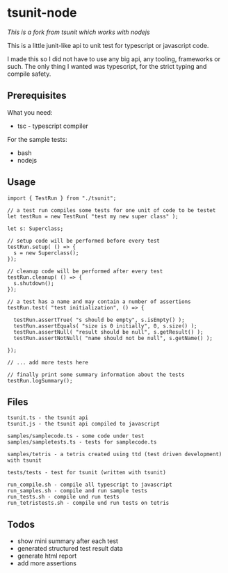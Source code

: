 # tsunit-node

_This is a fork from tsunit which works with nodejs_

This is a little junit-like api to unit test for typescript or javascript code.

I made this so I did not have to use any big api, any tooling, frameworks or such.
The only thing I wanted was typescript, for the strict typing and compile safety.

## Prerequisites

What you need:

* tsc - typescript compiler

For the sample tests:

* bash
* nodejs

## Usage

    import { TestRun } from "./tsunit";

    // a test run compiles some tests for one unit of code to be testet
    let testRun = new TestRun( "test my new super class" );

    let s: Superclass;

    // setup code will be performed before every test
    testRun.setup( () => {
      s = new Superclass();
    });

    // cleanup code will be performed after every test
    testRun.cleanup( () => {
      s.shutdown();
    });

    // a test has a name and may contain a number of assertions
    testRun.test( "test initialization", () => {

      testRun.assertTrue( "s should be empty", s.isEmpty() );
      testRun.assertEquals( "size is 0 initially", 0, s.size() );
      testRun.assertNull( "result should be null", s.getResult() );
      testRun.assertNotNull( "name should not be null", s.getName() );

    });

    // ... add more tests here

    // finally print some summary information about the tests
    testRun.logSummary();

## Files

    tsunit.ts - the tsunit api
    tsunit.js - the tsunit api compiled to javascript

    samples/samplecode.ts - some code under test
    samples/sampletests.ts - tests for samplecode.ts

    samples/tetris - a tetris created using ttd (test driven development) with tsunit

    tests/tests - test for tsunit (written with tsunit)

    run_compile.sh - compile all typescript to javascript
    run_samples.sh - compile and run sample tests
    run_tests.sh - compile und run tests
    run_tetristests.sh - compile und run tests on tetris

## Todos

* show mini summary after each test
* generated structured test result data
* generate html report
* add more assertions

